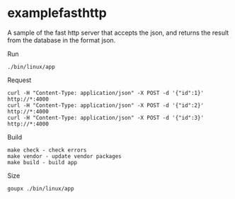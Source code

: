 # examplefasthttp

A sample of the fast http server that accepts the json, and returns the result from the database in the format json.

Run

    ./bin/linux/app

Request

    curl -H "Content-Type: application/json" -X POST -d '{"id":1}' http://*:4000
    curl -H "Content-Type: application/json" -X POST -d '{"id":2}' http://*:4000
    curl -H "Content-Type: application/json" -X POST -d '{"id":3}' http://*:4000

Build

    make check - check errors
    make vendor - update vendor packages
    make build - build app

Size

    goupx ./bin/linux/app